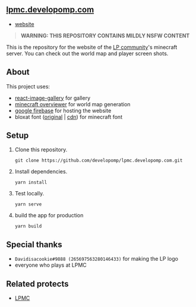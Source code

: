 ## [lpmc.developomp.com](https://github.com/developomp/lpmc.developomp.com)

-   [website](https://lpmc.developomp.com)

> **WARNING: THIS REPOSITORY CONTAINS MILDLY NSFW CONTENT**

This is the repository for the website of the [LP community](https://discord.gg/2fsar34APa)'s minecraft server.
You can check out the world map and player screen shots.

## About

This project uses:

-   [react-image-gallery](https://github.com/xiaolin/react-image-gallery) for gallery
-   [minecraft overviewer](https://github.com/overviewer/Minecraft-Overviewer) for world map generation
-   [google firebase](https://firebase.google.com) for hosting the website
-   bloxat font ([original](https://www.fontspace.com/bloxat-font-f31181) | [cdn](https://www.cdnfonts.com/bloxat.font)) for minecraft font

## Setup

1.  Clone this repository.

    ```
    git clone https://github.com/developomp/lpmc.developomp.com.git
    ```

2.  Install dependencies.

    ```
    yarn install
    ```

3.  Test locally.

    ```
    yarn serve
    ```

4.  build the app for production

    ```
    yarn build
    ```

## Special thanks

-   `Davidisacookie#9888 (265697563280146433)` for making the LP logo
-   everyone who plays at LPMC

## Related protects

-   [LPMC](https://github.com/developomp/LPMC)
